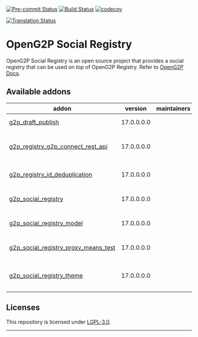 
<!-- /!\ Non OCA Context : Set here the badge of your runbot / runboat instance. -->
[![Pre-commit Status](https://github.com/openg2p/openg2p-social-registry/actions/workflows/pre-commit.yml/badge.svg?branch=17.0-develop)](https://github.com/openg2p/openg2p-social-registry/actions/workflows/pre-commit.yml?query=branch%3A17.0-develop)
[![Build Status](https://github.com/openg2p/openg2p-social-registry/actions/workflows/test.yml/badge.svg?branch=17.0-develop)](https://github.com/openg2p/openg2p-social-registry/actions/workflows/test.yml?query=branch%3A17.0-develop)
[![codecov](https://codecov.io/gh/openg2p/openg2p-social-registry/branch/17.0-develop/graph/badge.svg)](https://codecov.io/gh/openg2p/openg2p-social-registry)
<!-- /!\ Non OCA Context : Set here the badge of your translation instance. -->
[![Translation Status](https://translate.openspp.org/widgets/openg2p/-/svg-badge.svg)](https://translate.openspp.org/engage/openg2p/?utm_source=widget)

<!-- /!\ do not modify above this line -->

# OpenG2P Social Registry

OpenG2P Social Registry is an open source project that provides a social registry that can be used on top of OpenG2P Registry. Refer to [OpenG2P Docs](https://docs.openg2p.org/platform/modules/social-registry).

<!-- /!\ do not modify below this line -->

<!-- prettier-ignore-start -->

[//]: # (addons)

Available addons
----------------
addon | version | maintainers | summary
--- | --- | --- | ---
[g2p_draft_publish](g2p_draft_publish/) | 17.0.0.0.0 |  | Draft Publish Module
[g2p_registry_g2p_connect_rest_api](g2p_registry_g2p_connect_rest_api/) | 17.0.0.0.0 |  | OpenG2P Registry: G2P Connect REST API
[g2p_registry_id_deduplication](g2p_registry_id_deduplication/) | 17.0.0.0.0 |  | OpenG2P Registry ID Deduplication
[g2p_social_registry](g2p_social_registry/) | 17.0.0.0.0 |  | OpenG2P Social Registry
[g2p_social_registry_model](g2p_social_registry_model/) | 17.0.0.0.0 |  | G2P Social Registry: Demo
[g2p_social_registry_proxy_means_test](g2p_social_registry_proxy_means_test/) | 17.0.0.0.0 |  | G2P Social Registry: PMT
[g2p_social_registry_theme](g2p_social_registry_theme/) | 17.0.0.0.0 |  | OpenG2P Social Registry: Theme

[//]: # (end addons)

<!-- prettier-ignore-end -->

## Licenses

This repository is licensed under [LGPL-3.0](LICENSE).

----
<!-- /!\ Non OCA Context : Set here the full description of your organization. -->
